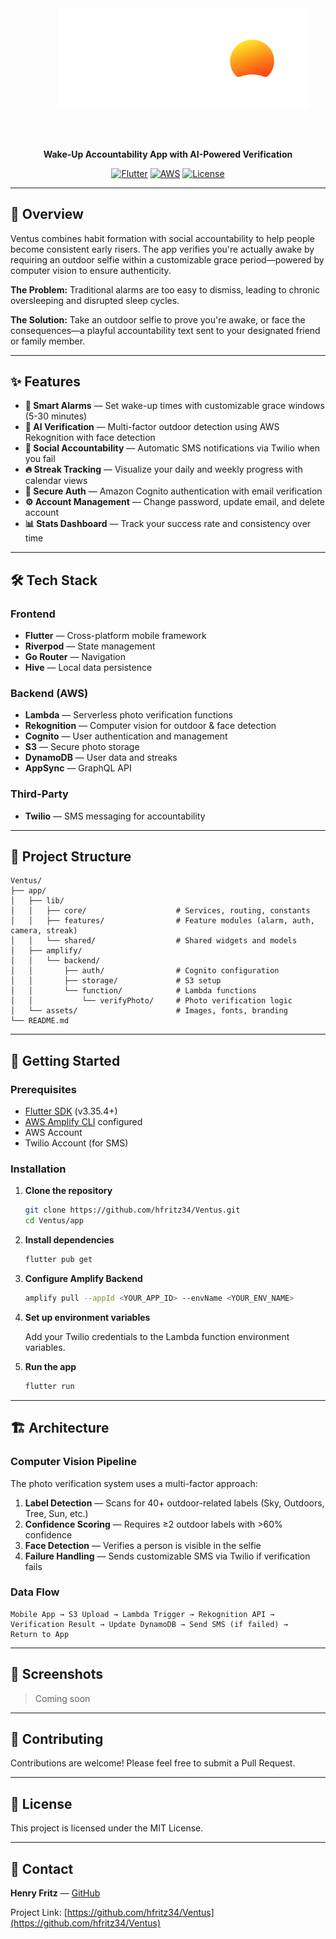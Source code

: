 <div align="center">
  <img src="app/assets/images/ventus_branding.png" alt="Ventus Logo" width="400" style="margin-left: 50px;"/>

  <br><br>

  **Wake-Up Accountability App with AI-Powered Verification**

  [![Flutter](https://img.shields.io/badge/Flutter-3.35.4-02569B?logo=flutter)](https://flutter.dev)
  [![AWS](https://img.shields.io/badge/AWS-Amplify-FF9900?logo=amazon-aws)](https://aws.amazon.com/amplify/)
  [![License](https://img.shields.io/badge/License-MIT-green.svg)](LICENSE)

</div>

---

## 📖 Overview

Ventus combines habit formation with social accountability to help people become consistent early risers. The app verifies you're actually awake by requiring an outdoor selfie within a customizable grace period—powered by computer vision to ensure authenticity.

**The Problem:** Traditional alarms are too easy to dismiss, leading to chronic oversleeping and disrupted sleep cycles.

**The Solution:** Take an outdoor selfie to prove you're awake, or face the consequences—a playful accountability text sent to your designated friend or family member.

---

## ✨ Features

- **🔔 Smart Alarms** — Set wake-up times with customizable grace windows (5-30 minutes)
- **🤖 AI Verification** — Multi-factor outdoor detection using AWS Rekognition with face detection
- **📱 Social Accountability** — Automatic SMS notifications via Twilio when you fail
- **🔥 Streak Tracking** — Visualize your daily and weekly progress with calendar views
- **🔐 Secure Auth** — Amazon Cognito authentication with email verification
- **⚙️ Account Management** — Change password, update email, and delete account
- **📊 Stats Dashboard** — Track your success rate and consistency over time

---

## 🛠️ Tech Stack

### Frontend
- **Flutter** — Cross-platform mobile framework
- **Riverpod** — State management
- **Go Router** — Navigation
- **Hive** — Local data persistence

### Backend (AWS)
- **Lambda** — Serverless photo verification functions
- **Rekognition** — Computer vision for outdoor & face detection
- **Cognito** — User authentication and management
- **S3** — Secure photo storage
- **DynamoDB** — User data and streaks
- **AppSync** — GraphQL API

### Third-Party
- **Twilio** — SMS messaging for accountability

---

## 📂 Project Structure

```
Ventus/
├── app/
│   ├── lib/
│   │   ├── core/                    # Services, routing, constants
│   │   ├── features/                # Feature modules (alarm, auth, camera, streak)
│   │   └── shared/                  # Shared widgets and models
│   ├── amplify/
│   │   └── backend/
│   │       ├── auth/                # Cognito configuration
│   │       ├── storage/             # S3 setup
│   │       └── function/            # Lambda functions
│   │           └── verifyPhoto/     # Photo verification logic
│   └── assets/                      # Images, fonts, branding
└── README.md
```

---

## 🚀 Getting Started

### Prerequisites

- [Flutter SDK](https://flutter.dev/docs/get-started/install) (v3.35.4+)
- [AWS Amplify CLI](https://docs.amplify.aws/cli/start/install/) configured
- AWS Account
- Twilio Account (for SMS)

### Installation

1. **Clone the repository**
   ```bash
   git clone https://github.com/hfritz34/Ventus.git
   cd Ventus/app
   ```

2. **Install dependencies**
   ```bash
   flutter pub get
   ```

3. **Configure Amplify Backend**
   ```bash
   amplify pull --appId <YOUR_APP_ID> --envName <YOUR_ENV_NAME>
   ```

4. **Set up environment variables**

   Add your Twilio credentials to the Lambda function environment variables.

5. **Run the app**
   ```bash
   flutter run
   ```

---

## 🏗️ Architecture

### Computer Vision Pipeline

The photo verification system uses a multi-factor approach:

1. **Label Detection** — Scans for 40+ outdoor-related labels (Sky, Outdoors, Tree, Sun, etc.)
2. **Confidence Scoring** — Requires ≥2 outdoor labels with >60% confidence
3. **Face Detection** — Verifies a person is visible in the selfie
4. **Failure Handling** — Sends customizable SMS via Twilio if verification fails

### Data Flow

```
Mobile App → S3 Upload → Lambda Trigger → Rekognition API →
Verification Result → Update DynamoDB → Send SMS (if failed) →
Return to App
```

---

## 📱 Screenshots

> Coming soon

---

## 🤝 Contributing

Contributions are welcome! Please feel free to submit a Pull Request.

---

## 📄 License

This project is licensed under the MIT License.

---

## 📧 Contact

**Henry Fritz** — [GitHub](https://github.com/hfritz34)

Project Link: [https://github.com/hfritz34/Ventus](https://github.com/hfritz34/Ventus)
